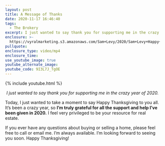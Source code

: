```yaml
---
layout: post
title: A Message of Thanks
date: 2020-11-17 16:46:40
tags:
  - The Brokery
excerpt: I just wanted to say thank you for supporting me in the crazy year of 2020.
enclosure: >-
  https://vyralmarketing.s3.amazonaws.com/Sam+Levy/2020/Sam+Levy+Happy+Thanksgiving+2020+3.mp4
pullquote:
enclosure_type: video/mp4
enclosure_time:
use_youtube_image: true
youtube_alternate_image:
youtube_code: 9I3L7J_TgOE
---
```


{% include youtube.html %}

<p style="text-align: center;"><em>I just wanted to say thank you for supporting me in the crazy year of 2020.</em></p>

Today, I just wanted to take a moment to say Happy Thanksgiving to you all. It’s been a crazy year, so **I’m truly grateful for all the support and help I’ve been given in 2020.** I feel very privileged to be your resource for real estate.&nbsp;

If you ever have any questions about buying or selling a home, please feel free to call or email me. I’m always available. I’m looking forward to seeing you soon. Happy Thanksgiving!